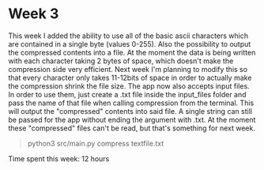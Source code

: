 # Week 3

This week I added the ability to use all of the basic ascii characters which are contained in a single byte (values 0-255). Also the possibility to output the compressed contents into a file. At the moment the data is being written with each character taking 2 bytes of space, which doesn't make the compression side very efficient. Next week I'm planning to modify this so that every character only takes 11-12bits of space in order to actually make the compression shrink the file size. The app now also accepts input files. In order to use them, just create a .txt file inside the input_files folder and pass the name of that file when calling compression from the terminal. This will output the "compressed" contents into said file. A single string can still be passed for the app without ending the argument with .txt. At the moment these "compressed" files can't be read, but that's something for next week.

> python3 src/main.py compress textfile.txt

Time spent this week: 12 hours

